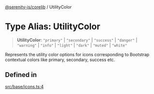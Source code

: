 [@serenity-is/corelib](../README.md) / UtilityColor

# Type Alias: UtilityColor

> **UtilityColor**: `"primary"` \| `"secondary"` \| `"success"` \| `"danger"` \| `"warning"` \| `"info"` \| `"light"` \| `"dark"` \| `"muted"` \| `"white"`

Represents the utility color options for icons corresponding to Bootstrap contextual colors like primary, secondary, success etc.

## Defined in

[src/base/icons.ts:4](https://github.com/serenity-is/serenity/blob/master/packages/corelib/src/base/icons.ts#L4)
